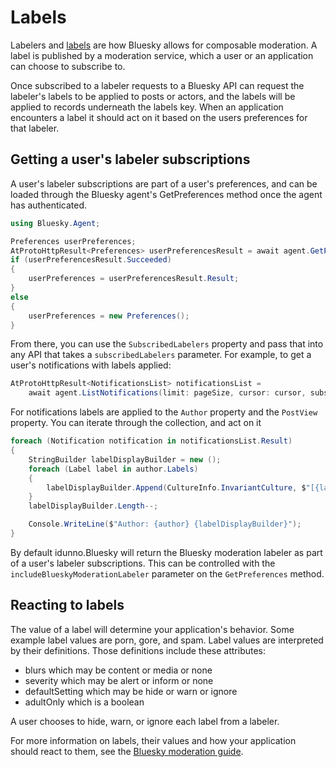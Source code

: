 # <a name="labels">Labels</a>
Labelers and [labels](https://docs.bsky.app/docs/advanced-guides/moderation) are how Bluesky allows for composable moderation.
A label is published by a moderation service, which a user or an application can choose to subscribe to.

Once subscribed to a labeler requests to a Bluesky API can request the labeler's labels to be applied to posts or actors,
and the labels will be applied to records underneath the labels key. When an application encounters a label it should act on it based on
the users preferences for that labeler.

## <a name="labelSubscriptions">Getting a user's labeler subscriptions</a>
A user's labeler subscriptions are part of a user's preferences, and can be loaded through the Bluesky agent's GetPreferences method once
the agent has authenticated.

```c#
using Bluesky.Agent;

Preferences userPreferences;
AtProtoHttpResult<Preferences> userPreferencesResult = await agent.GetPreferences();
if (userPreferencesResult.Succeeded)
{
    userPreferences = userPreferencesResult.Result;
}
else
{
    userPreferences = new Preferences();
}
````

From there, you can use the `SubscribedLabelers` property and pass that into any API that takes a `subscribedLabelers` parameter.
For example, to get a user's notifications with labels applied:

```c#
AtProtoHttpResult<NotificationsList> notificationsList =
    await agent.ListNotifications(limit: pageSize, cursor: cursor, subscribedLabelers: userPreferences.SubscribedLabelers).ConfigureAwait(false);
```

For notifications labels are applied to the `Author` property and the `PostView` property. You can iterate through the collection, and act on it

```c#
foreach (Notification notification in notificationsList.Result)
{
    StringBuilder labelDisplayBuilder = new ();
    foreach (Label label in author.Labels)
    {
        labelDisplayBuilder.Append(CultureInfo.InvariantCulture, $"[{label.Value}] ");
    }
    labelDisplayBuilder.Length--;

    Console.WriteLine($"Author: {author} {labelDisplayBuilder}");
}
```

By default idunno.Bluesky will return the Bluesky moderation labeler as part of a user's labeler subscriptions. This can be controlled
with the `includeBlueskyModerationLabeler` parameter on the `GetPreferences` method.

## <a name="labelReacting">Reacting to labels</a>
The value of a label will determine your application's behavior. Some example label values are porn, gore, and spam.
Label values are interpreted by their definitions. Those definitions include these attributes:

* blurs which may be content or media or none
* severity which may be alert or inform or none
* defaultSetting which may be hide or warn or ignore
* adultOnly which is a boolean

A user chooses to hide, warn, or ignore each label from a labeler.

For more information on labels, their values and how your application should react to them, see the
[Bluesky moderation guide](https://docs.bsky.app/docs/advanced-guides/moderation).
